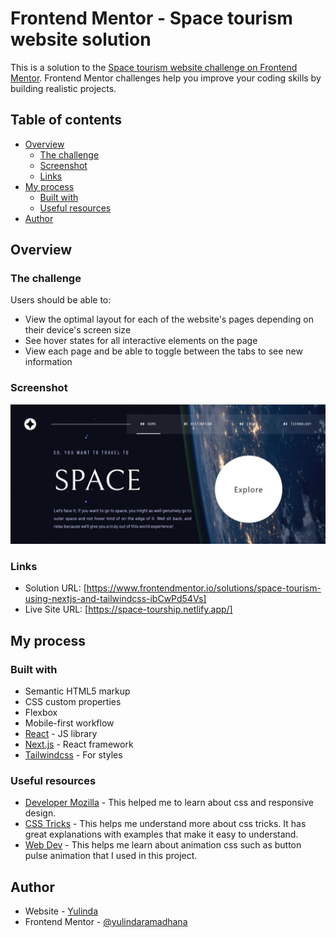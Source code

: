 # Frontend Mentor - Space tourism website solution

This is a solution to the [Space tourism website challenge on Frontend Mentor](https://www.frontendmentor.io/challenges/space-tourism-multipage-website-gRWj1URZ3). Frontend Mentor challenges help you improve your coding skills by building realistic projects.

## Table of contents

- [Overview](#overview)
  - [The challenge](#the-challenge)
  - [Screenshot](#screenshot)
  - [Links](#links)
- [My process](#my-process)
  - [Built with](#built-with)
  - [Useful resources](#useful-resources)
- [Author](#author)

## Overview

### The challenge

Users should be able to:

- View the optimal layout for each of the website's pages depending on their device's screen size
- See hover states for all interactive elements on the page
- View each page and be able to toggle between the tabs to see new information

### Screenshot

![](./screenshot.jpeg)

### Links

- Solution URL: [https://www.frontendmentor.io/solutions/space-tourism-using-nextjs-and-tailwindcss-ibCwPd54Vs]
- Live Site URL: [https://space-tourship.netlify.app/]

## My process

### Built with

- Semantic HTML5 markup
- CSS custom properties
- Flexbox
- Mobile-first workflow
- [React](https://reactjs.org/) - JS library
- [Next.js](https://nextjs.org/) - React framework
- [Tailwindcss](https://tailwindcss.com/) - For styles

### Useful resources

- [Developer Mozilla](https://developer.mozilla.org/en-US/) - This helped me to learn about css and responsive design.
- [CSS Tricks](https://css-tricks.com/) - This helps me understand more about css tricks. It has great explanations with examples that make it easy to understand.
- [Web Dev](https://web.dev/learn/css/animations/) - This helps me learn about animation css such as button pulse animation that I used in this project.

## Author

- Website - [Yulinda](https://space-tourship.netlify.app/)
- Frontend Mentor - [@yulindaramadhana](https://www.frontendmentor.io/profile/yulindaramadhana)

